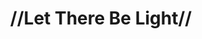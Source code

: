 ---
pid: pt419
title: "//Let There Be Light//"
location_transcription: Penn treaty Park
coordinates: "[-75.128996382685, 39.966266836971]"
zipcode: '19125'
gen_neighborhood: River Wards
neighborhood: Fishtown,Kensington
outside_phl: 
age: '31'
age_range: 30-39
instagram: 
image_file_name: pt_419.jpg
proposal_transcription: Old school lanterns lining the paths at the park
topic: 
topic_summary: '0'
type: Walkway
keywords_other: Light Lanterns
credit: Kim
image_labels: 
twitter: 
facebook: 
permalink: "/monuments/pt419/"
layout: item-page
---